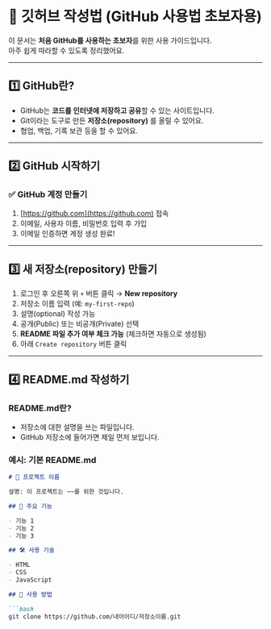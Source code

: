 # 📘 깃허브 작성법 (GitHub 사용법 초보자용)

이 문서는 **처음 GitHub를 사용하는 초보자**를 위한 사용 가이드입니다.  
아주 쉽게 따라할 수 있도록 정리했어요.

---

## 1️⃣ GitHub란?

- GitHub는 **코드를 인터넷에 저장하고 공유**할 수 있는 사이트입니다.
- Git이라는 도구로 만든 **저장소(repository)** 를 올릴 수 있어요.
- 협업, 백업, 기록 보관 등을 할 수 있어요.

---

## 2️⃣ GitHub 시작하기

### ✅ GitHub 계정 만들기

1. [https://github.com](https://github.com) 접속  
2. 이메일, 사용자 이름, 비밀번호 입력 후 가입  
3. 이메일 인증하면 계정 생성 완료!

---

## 3️⃣ 새 저장소(repository) 만들기

1. 로그인 후 오른쪽 위 `+` 버튼 클릭 → **New repository**
2. 저장소 이름 입력 (예: `my-first-repo`)
3. 설명(optional) 작성 가능
4. 공개(Public) 또는 비공개(Private) 선택
5. **README 파일 추가 여부 체크 가능** (체크하면 자동으로 생성됨)
6. 아래 `Create repository` 버튼 클릭

---

## 4️⃣ README.md 작성하기

### README.md란?

- 저장소에 대한 설명을 쓰는 파일입니다.
- GitHub 저장소에 들어가면 제일 먼저 보입니다.

### 예시: 기본 README.md

```markdown
# 📂 프로젝트 이름

설명: 이 프로젝트는 ~~를 위한 것입니다.

## 📌 주요 기능

- 기능 1
- 기능 2
- 기능 3

## 🛠️ 사용 기술

- HTML
- CSS
- JavaScript

## 📎 사용 방법

```bash
git clone https://github.com/내아이디/저장소이름.git
